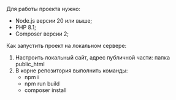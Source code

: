 Для работы проекта нужно:  
* Node.js версии 20 или выше;
* PHP 8.1;
* Composer версии 2;

Как запустить проект на локальном сервере:  
1. Настроить локальный сайт, адрес публичной части: папка public_html
2. В корне репозитория выполнить команды:
    * npm i
    * npm run build
    * composer install